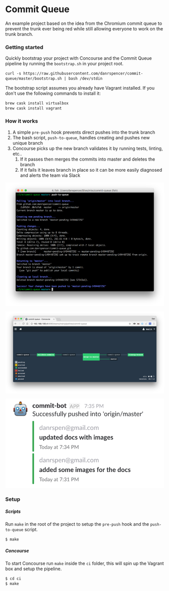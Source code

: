 # Commit Queue

An example project based on the idea from the Chromium commit queue to prevent the trunk ever being red while still allowing everyone to work on the trunk branch.

### Getting started

Quickly bootstrap your project with Concourse and the Commit Queue pipeline by running the `bootstrap.sh` in your project root.

```
curl -s https://raw.githubusercontent.com/danrspencer/commit-queue/master/bootstrap.sh | bash /dev/stdin
```

The bootstrap script assumes you already have Vagrant installed. If you don't use the following commands to install it:

```
brew cask install virtualbox
brew cask install vagrant
```

### How it works

1. A simple `pre-push` hook prevents direct pushes into the trunk branch
1. The bash script, `push-to-queue`, handles creating and pushes new unique branch
1. Concourse picks up the new branch validates it by running tests, linting, etc..
    1. If it passes then merges the commits into master and deletes the branch
    1. If it fails it leaves branch in place so it can be more easily diagnosed and alerts the team via Slack

![alt terminal](https://raw.githubusercontent.com/danrspencer/commit-queue/master/docs/terminal.png)

![alt concourse](https://raw.githubusercontent.com/danrspencer/commit-queue/master/docs/concourse.png)

![alt slack](https://raw.githubusercontent.com/danrspencer/commit-queue/master/docs/slack.png)
  
### Setup

##### Scripts

Run `make` in the root of the project to setup  the `pre-push` hook and the `push-to-queue` script.
```
$ make
```

##### Concourse
 
To start Concourse run `make` inside the `ci` folder, this will spin up the Vagrant box and setup the pipeline.

```
$ cd ci
$ make
```

